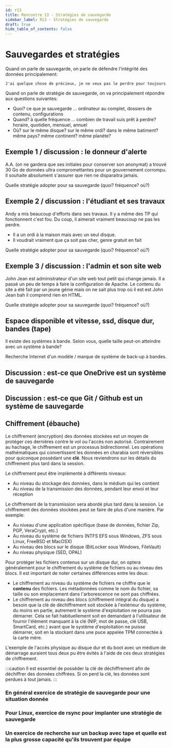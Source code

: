 ```yaml
---
id: r13
title: Rencontre 13 - Stratégies de sauvegarde
sidebar_label: R13 - Stratégies de sauvegarde
draft: true
hide_table_of_contents: false
---
```


# Sauvegardes et stratégies

Quand on parle de sauvegarde, on parle de défendre l'intégrité des données principalement:
```
J'ai quelque chose de précieux, je ne veux pas le perdre pour toujours
```

Quand on parle de stratégie de sauvegarde, on va principalement répondre aux questions suivantes:
- Quoi? ce que je sauvegarde ... ordinateur au complet, dossiers de contenu, configurations
- Quand? à quelle fréquence ... combien de travail suis prêt à perdre? horaire, quotidien, mensuel, annuel
- Où? sur le même disque? sur le même ordi? dans le même batiment? même pays? même continent? même planète?

## Exemple 1 / discussion : le donneur d'alerte

A.A. (on ne gardera que ses initiales pour conserver son anonymat) a trouvé 30 Go de données
ultra compromettantes pour un gouvernement corrompu. Il souhaite absolument s'assurer que rien ne
disparaitra jamais.

Quelle stratégie adopter pour sa sauvegarde (quoi? fréquence? où?)

## Exemple 2 / discussion : l'étudiant et ses travaux

Andy a mis beaucoup d'efforts dans ses travaux. Il y a même des TP qui fonctionnent c'est fou.
Du coup, il aimerait vraiment beaucoup ne pas les perdre.
- Il a un ordi à la maison mais avec un seul disque.
- Il voudrait vraiment que ça soit pas cher, genre gratuit en fait

Quelle stratégie adopter pour sa sauvegarde (quoi? fréquence? où?)

## Exemple 3 / discussion : l'admin et son site web

John Jean est administrateur d'un site web tout petit qui change jamais. Il a passé un peu de temps
à faire la configuration de Apache. Le contenu du site a été fait par un jeune génie mais on ne sait plus
trop où il est est John Jean bah il comprend rien en HTML.

Quelle stratégie adopter pour sa sauvegarde (quoi? fréquence? où?)

## Espace disponible et vitesse, ssd, disque dur, bandes (tape)

Il existe des systèmes à bande. Selon vous, quelle taille peut-on atteindre avec un système à bande?

Recherche Internet d'un modèle / marque de système de back-up à bandes.

## Discussion : est-ce que OneDrive est un système de sauvegarde

## Discussion : est-ce que Git / Github est un système de sauvegarde






## Chiffrement (ébauche)

Le chiffrement (encryption) des données stockées est un moyen de protéger ces dernières contre le vol ou l'accès non autorisé. Contrairement au hachage, le chiffrement est un processus bidirectionnel. Les opérations mathématiques qui convertissent les données en charabia sont réversibles pour quiconque possédant une **clé**. Nous reviendrons sur les détails du chiffrement plus tard dans la session.

Le chiffrement peut être implémenté à différents niveaux:
- Au niveau du stockage des données, dans le médium qui les contient
- Au niveau de la transmission des données, pendant leur envoi et leur réception

Le chiffrement de la transmission sera abordé plus tard dans la session. Le chiffrement des données stockées peut se faire de plus d'une manière. Par exemple:
- Au niveau d'une application spécifique (base de données, fichier Zip, PGP, VeraCrypt, etc.)
- Au niveau du système de fichiers (NTFS EFS sous Windows, ZFS sous Linux, FreeBSD et MacOSX)
- Au niveau des blocs sur le disque (BitLocker sous Windows, FileVault)
- Au niveau physique (SED, OPAL)

Pour protéger les fichiers contenus sur un disque dur, on optera généralement pour le chiffrement du système de fichiers ou au niveau des blocs. Il est important de noter certaines différences entre les deux:
- Le chiffrement au niveau du système de fichiers ne chiffre que le **contenu** des fichiers. Les métadonnées comme le nom du fichier, sa taille ou son emplacement dans l'arborescence ne sont pas chiffrées.
- Le chiffrement au niveau des blocs (chiffrement intégral du disque) a besoin que la clé de déchiffrement soit stockée à l'extérieur du système, du moins en partie, autrement le système d'exploitation ne pourra pas démarrer. Cela se fait habituellement soit en demandant à l'utilisateur de fournir l'élément manquant à la clé (NIP, mot de passe, clé USB, SmartCard, etc.) avant que le système d'exploitation ne puisse démarrer, soit en la stockant dans une puce appelée TPM connectée à la carte mère.

L'exemple de l'accès physique au disque dur et du boot avec un médium de démarrage auraient tous deux pu être évités à l'aide de ces deux stratégies de chiffrement.

:::caution
Il est essentiel de posséder la clé de déchiffrement afin de déchiffrer des données chiffrées. Si on perd la clé, les données sont perdues à tout jamais.
:::

### En général exercice de stratégie de sauvegarde pour une situation donnée

### Pour Linux, exercice de rsync pour implanter une stratégie de sauvegarde

### Un exercice de recherche sur un backup avec tape et quelle est la plus grosse capacité qu'ils trouvent par équipe